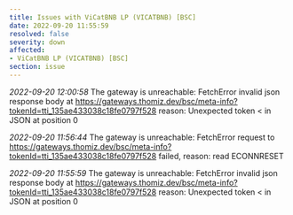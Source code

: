 ```yaml
---
title: Issues with ViCatBNB LP (VICATBNB) [BSC]
date: 2022-09-20 11:55:59
resolved: false
severity: down
affected:
- ViCatBNB LP (VICATBNB) [BSC]
section: issue
---
```


*2022-09-20 12:00:58* The gateway is unreachable: FetchError invalid json response body at https://gateways.thomiz.dev/bsc/meta-info?tokenId=tti_135ae433038c18fe0797f528 reason: Unexpected token < in JSON at position 0

*2022-09-20 11:56:44* The gateway is unreachable: FetchError request to https://gateways.thomiz.dev/bsc/meta-info?tokenId=tti_135ae433038c18fe0797f528 failed, reason: read ECONNRESET

*2022-09-20 11:55:59* The gateway is unreachable: FetchError invalid json response body at https://gateways.thomiz.dev/bsc/meta-info?tokenId=tti_135ae433038c18fe0797f528 reason: Unexpected token < in JSON at position 0